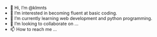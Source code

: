 - 👋 Hi, I’m @klmnts
- 👀 I’m interested in becoming fluent at basic coding.
- 🌱 I’m currently learning web development and python programming.
- 💞️ I’m looking to collaborate on ...
- 📫 How to reach me ...

<!---
klmnts/klmnts is a ✨ special ✨ repository because its `README.md` (this file) appears on your GitHub profile.
You can click the Preview link to take a look at your changes.
--->
